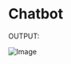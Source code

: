 # Chatbot


OUTPUT:

![Image](https://github.com/user-attachments/assets/d49d934b-0e68-44f8-a799-73ca111f8a96)
